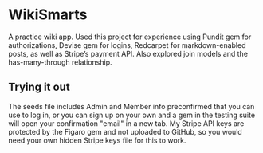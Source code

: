 # WikiSmarts

A practice wiki app. Used this project for experience using Pundit gem for authorizations, Devise gem for logins, Redcarpet for markdown-enabled posts, as well as Stripe’s payment API. Also explored join models and the has-many-through relationship.

## Trying it out

The seeds file includes Admin and Member info preconfirmed that you can use to log in, or you can sign up on your own and a gem in the testing suite will open your confirmation "email" in a new tab. My Stripe API keys are protected by the Figaro gem and not uploaded to GitHub, so you would need your own hidden Stripe keys file for this to work.


